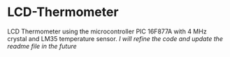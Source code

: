 # LCD-Thermometer

LCD Thermometer using the microcontroller PIC 16F877A with 4 MHz crystal and LM35 temperature sensor.
*I will refine the code and update the readme file in the future*
